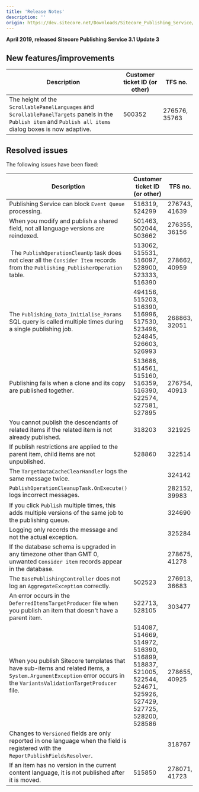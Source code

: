```yaml
---
title: 'Release Notes'
description: ''
origin: https://dev.sitecore.net/Downloads/Sitecore_Publishing_Service/31/Sitecore_Publishing_Service_31_Update3/Release_Notes
---
```


**April 2019, released Sitecore Publishing Service 3.1 Update 3**

## New features/improvements

| Description                                                                                                                                                    | Customer ticket ID (or other) | TFS no.       |
| -------------------------------------------------------------------------------------------------------------------------------------------------------------- | ----------------------------- | ------------- |
| ​​The height of the `ScrollablePanelLanguages` and `ScrollablePanelTargets` panels in the `Publish item` and `Publish all items` dialog boxes is now adaptive. | 500352                        | 276576, 35763 |

## Resolved issues

The following issues have been fixed:

| Description                                                                                                                                                           | Customer ticket ID (or other)                                                                                  | TFS no.       |
| --------------------------------------------------------------------------------------------------------------------------------------------------------------------- | -------------------------------------------------------------------------------------------------------------- | ------------- |
| ​Publishing Service can block `Event Queue` processing​.                                                                                                              | 516319, 524299                                                                                                 | 276743, 41639 |
| When you modify and publish a shared field, ​not all language versions are reindexed​.                                                                                | 501463, 502044, 503662                                                                                         | 276355, 36156 |
| ​ The `PublishOperationCleanUp` task​ does not clear all the `Consider Item` records from the `Publishing_PublisherOperation` table.​                                 | 513062, 515531, 516097, 528900, 523333, 516390                                                                 | 278662, 40959 |
| ​The `Publishing_Data_Initialise_Params` SQL query is called multiple times during a single publishing job​.                                                          | 494156, 515203, 516390, 516996, 517530, 523496, 524845, 526603, 526993                                         | 268863, 32051 |
| ​Publishing fails when a clone and its copy are published together​.                                                                                                  | 513686, 514561, 515160, 516359, 516390, 522574, 527581, 527895                                                 | 276754, 40913 |
| ​​You cannot publish the descendants of related items if the related item is not already published​.                                                                  | 318203                                                                                                         | 321925        |
| If publish restrictions are applied to the parent item​, ​child items are not unpublished.                                                                            | 528860                                                                                                         | 322514        |
| ​​The `TargetDataCacheClearHandler` logs the same message twice​.                                                                                                     |                                                                                                                | 324142        |
| `​​PublishOperationCleanupTask.OnExecute()` logs incorrect messages.                                                                                                  |                                                                                                                | 282152, 39983 |
| ​If you click `Publish` multiple times, this adds multiple versions of the same job to the publishing queue.                                                          |                                                                                                                | 324690        |
| ​​​Logging only records the message and not the actual exception.                                                                                                     |                                                                                                                | 325284        |
| ​If the database schema is upgraded in any timezone other than GMT 0, unwanted `Consider item` records appear in the database.                                        |                                                                                                                | 278675, 41278 |
| ​The `BasePublishingController` does not log an `AggregateException` correctly. ​​                                                                                    | 502523                                                                                                         | 276913, 36683 |
| ​An error occurs in the `DeferredItemsTargetProducer` file when you publish an item that doesn't have a parent item.​​​                                               | 522713, 528105                                                                                                 | 303477        |
| When you publish Sitecore templates that have sub-items and related items, a `System.ArgumentException` error occurs in the `VariantsValidationTargetProducer`​ file. | 514087, 514669, 514972, 516390, 516899, 518837, 521005, 522544, 524671, 525926, 527429, 527725, 528200, 528586 | 278655, 40925 |
| ​​Changes to `Versioned` fields are only reported in one language when the field is registered with the `ReportPublishFieldsResolver`.                                |                                                                                                                | 318767        |
| If an item has no version in the current content language, it is not published after it is moved​.​​                                                                  | 515850                                                                                                         | 278071, 41723 |
